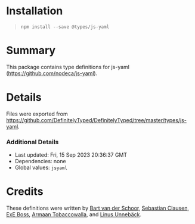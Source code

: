 # Installation
> `npm install --save @types/js-yaml`

# Summary
This package contains type definitions for js-yaml (https://github.com/nodeca/js-yaml).

# Details
Files were exported from https://github.com/DefinitelyTyped/DefinitelyTyped/tree/master/types/js-yaml.

### Additional Details
 * Last updated: Fri, 15 Sep 2023 20:36:37 GMT
 * Dependencies: none
 * Global values: `jsyaml`

# Credits
These definitions were written by [Bart van der Schoor](https://github.com/Bartvds), [Sebastian Clausen](https://github.com/sclausen), [ExE Boss](https://github.com/ExE-Boss), [Armaan Tobaccowalla](https://github.com/ArmaanT), and [Linus Unnebäck](https://github.com/LinusU).
